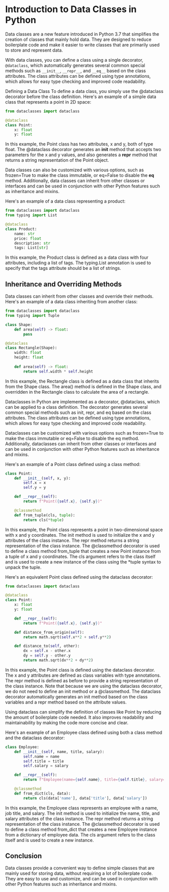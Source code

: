# Introduction to Data Classes in Python

Data classes are a new feature introduced in Python 3.7 that simplifies the creation of classes that mainly hold data. They are designed to reduce boilerplate code and make it easier to write classes that are primarily used to store and represent data.

With data classes, you can define a class using a single decorator, `@dataclass`, which automatically generates several common special methods such as `__init__`, `__repr__`, and `__eq__` based on the class attributes. The class attributes can be defined using type annotations, which allows for easy type checking and improved code readability.

Defining a Data Class
To define a data class, you simply use the @dataclass decorator before the class definition. Here's an example of a simple data class that represents a point in 2D space:

```python
from dataclasses import dataclass

@dataclass
class Point:
    x: float
    y: float
```

In this example, the Point class has two attributes, x and y, both of type float. The @dataclass decorator generates an __init__ method that accepts two parameters for the x and y values, and also generates a __repr__ method that returns a string representation of the Point object.

Data classes can also be customized with various options, such as frozen=True to make the class immutable, or eq=False to disable the __eq__ method. Additionally, data classes can inherit from other classes or interfaces and can be used in conjunction with other Python features such as inheritance and mixins.

Here's an example of a data class representing a product:

```python
from dataclasses import dataclass
from typing import List

@dataclass
class Product:
    name: str
    price: float
    description: str
    tags: List[str]
```

In this example, the Product class is defined as a data class with four attributes, including a list of tags. The typing.List annotation is used to specify that the tags attribute should be a list of strings.

## Inheritance and Overriding Methods

Data classes can inherit from other classes and override their methods. Here's an example of a data class inheriting from another class:

```python
from dataclasses import dataclass
from typing import Tuple

class Shape:
    def area(self) -> float:
        pass

@dataclass
class Rectangle(Shape):
    width: float
    height: float
    
    def area(self) -> float:
        return self.width * self.height
```

In this example, the Rectangle class is defined as a data class that inherits from the Shape class. The area() method is defined in the Shape class, and overridden in the Rectangle class to calculate the area of a rectangle.

Dataclasses in Python are implemented as a decorator, @dataclass, which can be applied to a class definition. The decorator generates several common special methods such as init, repr, and eq based on the class attributes. The class attributes can be defined using type annotations, which allows for easy type checking and improved code readability.

Dataclasses can be customized with various options such as frozen=True to make the class immutable or eq=False to disable the eq method. Additionally, dataclasses can inherit from other classes or interfaces and can be used in conjunction with other Python features such as inheritance and mixins.

Here's an example of a Point class defined using a class method:

```python
class Point:
    def __init__(self, x, y):
        self.x = x
        self.y = y

    def __repr__(self):
        return f"Point({self.x}, {self.y})"

    @classmethod
    def from_tuple(cls, tuple):
        return cls(*tuple)
```

In this example, the Point class represents a point in two-dimensional space with x and y coordinates. The init method is used to initialize the x and y attributes of the class instance. The repr method returns a string representation of the class instance. The @classmethod decorator is used to define a class method from_tuple that creates a new Point instance from a tuple of x and y coordinates. The cls argument refers to the class itself and is used to create a new instance of the class using the *tuple syntax to unpack the tuple.

Here's an equivalent Point class defined using the dataclass decorator:

```python
from dataclasses import dataclass

@dataclass
class Point:
    x: float
    y: float

    def __repr__(self):
        return f"Point({self.x}, {self.y})"

    def distance_from_origin(self):
        return math.sqrt(self.x**2 + self.y**2)

    def distance_to(self, other):
        dx = self.x - other.x
        dy = self.y - other.y
        return math.sqrt(dx**2 + dy**2)
```

In this example, the Point class is defined using the dataclass decorator. The x and y attributes are defined as class variables with type annotations. The repr method is defined as before to provide a string representation of the class instance. Note that because we are using the dataclass decorator, we do not need to define an init method or a @classmethod. The dataclass decorator automatically generates an init method based on the class variables and a repr method based on the attribute values.

Using dataclass can simplify the definition of classes like Point by reducing the amount of boilerplate code needed. It also improves readability and maintainability by making the code more concise and clear.

Here's an example of an Employee class defined using both a class method and the dataclass decorator:

```python
class Employee:
    def __init__(self, name, title, salary):
        self.name = name
        self.title = title
        self.salary = salary

    def __repr__(self):
        return f"Employee(name={self.name}, title={self.title}, salary={self.salary})"

    @classmethod
    def from_dict(cls, data):
        return cls(data['name'], data['title'], data['salary'])
```

In this example, the Employee class represents an employee with a name, job title, and salary. The init method is used to initialize the name, title, and salary attributes of the class instance. The repr method returns a string representation of the class instance. The @classmethod decorator is used to define a class method from_dict that creates a new Employee instance from a dictionary of employee data. The cls argument refers to the class itself and is used to create a new instance.

## Conclusion

Data classes provide a convenient way to define simple classes that are mainly used for storing data, without requiring a lot of boilerplate code. They are easy to use and customize, and can be used in conjunction with other Python features such as inheritance and mixins.
